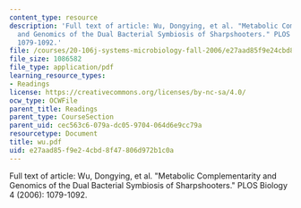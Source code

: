 ```yaml
---
content_type: resource
description: 'Full text of article: Wu, Dongying, et al. "Metabolic Complementarity
  and Genomics of the Dual Bacterial Symbiosis of Sharpshooters." PLOS Biology 4 (2006):
  1079-1092.'
file: /courses/20-106j-systems-microbiology-fall-2006/e27aad85f9e24cbd8f47806d972b1c0a_wu.pdf
file_size: 1086582
file_type: application/pdf
learning_resource_types:
- Readings
license: https://creativecommons.org/licenses/by-nc-sa/4.0/
ocw_type: OCWFile
parent_title: Readings
parent_type: CourseSection
parent_uid: cec563c6-079a-dc05-9704-064d6e9cc79a
resourcetype: Document
title: wu.pdf
uid: e27aad85-f9e2-4cbd-8f47-806d972b1c0a
---
```

Full text of article: Wu, Dongying, et al. "Metabolic Complementarity and Genomics of the Dual Bacterial Symbiosis of Sharpshooters." PLOS Biology 4 (2006): 1079-1092.
